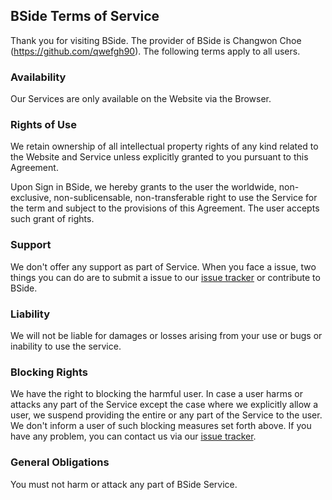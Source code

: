 ## BSide Terms of Service

Thank you for visiting BSide. The provider of BSide is Changwon Choe (https://github.com/qwefgh90). The following terms apply to all users.

### Availability

Our Services are only available on the Website via the Browser. 

### Rights of Use

We retain ownership of all intellectual property rights of any kind related to the Website and Service unless explicitly granted to you pursuant to this Agreement.

Upon Sign in BSide, we hereby grants to the user the worldwide, non-exclusive, non-sublicensable, non-transferable right to use the Service for the term and subject to the provisions of this Agreement. The user accepts such grant of rights.

### Support

We don't offer any support as part of Service. When you face a issue, two things you can do are to submit a issue to our [issue tracker](https://github.com/qwefgh90/bside/issues) or contribute to BSide.

### Liability

We will not be liable for damages or losses arising from your use or bugs or inability to use the service.

### Blocking Rights

We have the right to blocking the harmful user. In case a user harms or attacks any part of the Service except the case where we explicitly allow a user, we suspend providing the entire or any part of the Service to the user. We don't inform a user of such blocking measures set forth above. If you have any problem, you can contact us via our [issue tracker](https://github.com/qwefgh90/bside/issues).

### General Obligations

You must not harm or attack any part of BSide Service.